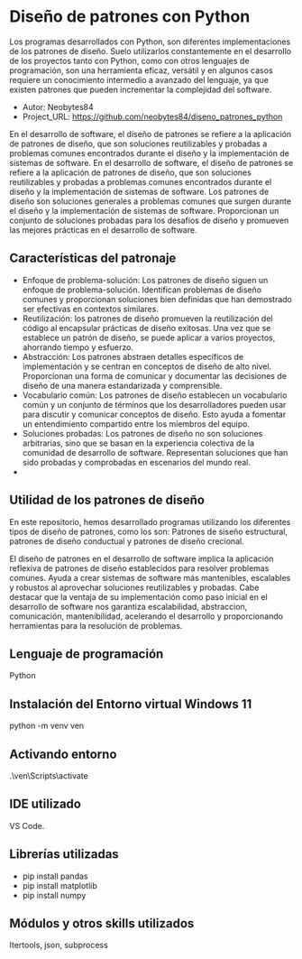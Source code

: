 # Diseño de patrones con Python

Los programas desarrollados con Python, son diferentes implementaciones de los patrones de diseño. Suelo utilizarlos constantemente en el desarrollo de los proyectos tanto con Python, como con otros lenguajes de programación, son una herramienta eficaz, versátil y en algunos casos requiere un conocimiento intermedio a avanzado del lenguaje, ya que existen patrones que pueden incrementar la complejidad del software.

* Autor: Neobytes84
* Project_URL: https://github.com/neobytes84/diseno_patrones_python

En el desarrollo de software, el diseño de patrones se refiere a la aplicación de patrones de diseño, que son soluciones reutilizables y probadas a problemas comunes encontrados durante el diseño y la implementación de sistemas de software.
En el desarrollo de software, el diseño de patrones se refiere a la aplicación de patrones de diseño, que son soluciones reutilizables y probadas a problemas comunes encontrados durante el diseño y la implementación de sistemas de software. Los patrones de diseño son soluciones generales a problemas comunes que surgen durante el diseño y la implementación de sistemas de software. Proporcionan un conjunto de soluciones probadas para los desafíos de diseño y promueven las mejores prácticas en el desarrollo de software.

## Características del patronaje
- Enfoque de problema-solución: Los patrones de diseño siguen un enfoque de problema-solución. Identifican problemas de diseño comunes y proporcionan soluciones bien definidas que han demostrado ser efectivas en contextos similares.
- Reutilización: los patrones de diseño promueven la reutilización del código al encapsular prácticas de diseño exitosas. Una vez que se establece un patrón de diseño, se puede aplicar a varios proyectos, ahorrando tiempo y esfuerzo.
- Abstracción: Los patrones abstraen detalles específicos de implementación y se centran en conceptos de diseño de alto nivel. Proporcionan una forma de comunicar y documentar las decisiones de diseño de una manera estandarizada y comprensible.
- Vocabulario común: Los patrones de diseño establecen un vocabulario común y un conjunto de términos que los desarrolladores pueden usar para discutir y comunicar conceptos de diseño. Esto ayuda a fomentar un entendimiento compartido entre los miembros del equipo.
- Soluciones probadas: Los patrones de diseño no son soluciones arbitrarias, sino que se basan en la experiencia colectiva de la comunidad de desarrollo de software. Representan soluciones que han sido probadas y comprobadas en escenarios del mundo real.
- 
## Utilidad de los patrones de diseño
En este repositorio, hemos desarrollado programas utilizando los diferentes tipos de diseño de patrones, como los son: Patrones de siseño estructural, patrones de diseño conductual y patrones de diseño crecional.

El diseño de patrones en el desarrollo de software implica la aplicación reflexiva de patrones de diseño establecidos para resolver problemas comunes. Ayuda a crear sistemas de software más mantenibles, escalables y robustos al aprovechar soluciones reutilizables y probadas. Cabe destacar que la ventaja de su implementación como paso inicial en el desarrollo de software nos garantiza escalabilidad, abstraccion, comunicación, mantenibilidad, acelerando el desarrollo y proporcionando herramientas para la resolución de problemas.

## Lenguaje de programación

Python

## Instalación del Entorno virtual Windows 11

python -m venv ven

## Activando entorno
.\ven\Scripts\activate

## IDE utilizado

VS Code.

## Librerías utilizadas

- pip install pandas
- pip install matplotlib
- pip install numpy

## Módulos y otros skills utilizados

Itertools, json, subprocess
